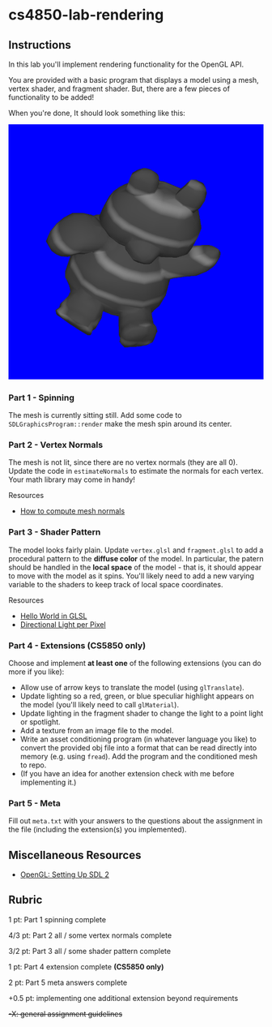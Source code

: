 # cs4850-lab-rendering

## Instructions

In this lab you'll implement rendering functionality for the OpenGL API.

You are provided with a basic program that displays a model using a mesh, vertex shader, and fragment shader.  But, there are a few pieces of functionality to be added!

When you're done, It should look something like this:

<img src="README-ref.png"/>



### Part 1 - Spinning

The mesh is currently sitting still.  Add some code to `SDLGraphicsProgram::render` make the mesh spin around its center.



### Part 2 - Vertex Normals

The mesh is not lit, since there are no vertex normals (they are all 0).  Update the code in `estimateNormals` to  estimate the normals for each vertex. Your math library may come in handy!

Resources
- [How to compute mesh normals](https://mrl.nyu.edu/~perlin/courses/fall2002/meshnormals.html)



### Part 3 - Shader Pattern

The model looks fairly plain.  Update `vertex.glsl` and `fragment.glsl` to add a procedural pattern to the **diffuse color** of the model.  In particular, the patern should be handled in the **local space** of the model - that is, it should appear to move with the model as it spins.  You'll likely need to add a new varying variable to the shaders to keep track of local space coordinates.

Resources
- [Hello World in GLSL](https://www.lighthouse3d.com/tutorials/glsl-12-tutorial/hello-world-in-glsl/)
- [Directional Light per Pixel](https://www.lighthouse3d.com/tutorials/glsl-12-tutorial/directional-light-per-pixel/)



### Part 4 - Extensions (CS5850 only)

Choose and implement **at least one** of the following extensions (you can do more if you like):
- Allow use of arrow keys to translate the model (using `glTranslate`).
- Update lighting so a red, green, or blue speculiar highlight appears on the model (you'll likely need to call `glMaterial`).
- Update lighting in the fragment shader to change the light to a point light or spotlight.
- Add a texture from an image file to the model.
- Write an asset conditioning program (in whatever language you like) to convert the provided obj file into a format that can be read directly into memory (e.g. using `fread`). Add the program and the conditioned mesh to repo.
- (If you have an idea for another extension check with me before implementing it.)



### Part 5 - Meta

Fill out `meta.txt` with your answers to the questions about the assignment in the file (including the extension(s) you implemented).



## Miscellaneous Resources
- [OpenGL: Setting Up SDL 2](https://www.turbonut.com/2019/03/18/opengl3-sdl2/)



## Rubric

1 pt: Part 1 spinning complete

4/3 pt: Part 2 all / some vertex normals complete

3/2 pt: Part 3 all / some shader pattern complete

1 pt: Part 4 extension complete **(CS5850 only)**

2 pt: Part 5 meta answers complete

+0.5 pt: implementing one additional extension beyond requirements

~~-X: general assignment guidelines~~
